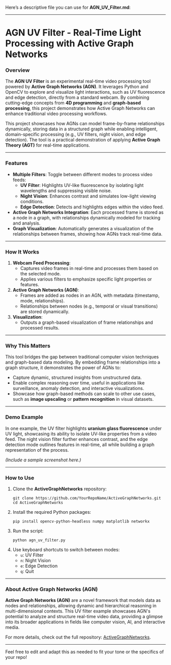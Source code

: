 Here’s a descriptive file you can use for **AGN_UV_Filter.md**:

---

# AGN UV Filter - Real-Time Light Processing with Active Graph Networks

### Overview
The **AGN UV Filter** is an experimental real-time video processing tool powered by **Active Graph Networks (AGN)**. It leverages Python and OpenCV to explore and visualize light interactions, such as UV fluorescence and edge detection, directly from a standard webcam. By combining cutting-edge concepts from **4D programming** and **graph-based processing**, this project demonstrates how Active Graph Networks can enhance traditional video processing workflows.

This project showcases how AGNs can model frame-by-frame relationships dynamically, storing data in a structured graph while enabling intelligent, domain-specific processing (e.g., UV filters, night vision, and edge detection). The tool is a practical demonstration of applying **Active Graph Theory (AGT)** for real-time applications.

---

### Features
- **Multiple Filters**: Toggle between different modes to process video feeds:
  - **UV Filter**: Highlights UV-like fluorescence by isolating light wavelengths and suppressing visible noise.
  - **Night Vision**: Enhances contrast and simulates low-light viewing conditions.
  - **Edge Detection**: Detects and highlights edges within the video feed.
- **Active Graph Networks Integration**: Each processed frame is stored as a node in a graph, with relationships dynamically modeled for tracking and analysis.
- **Graph Visualization**: Automatically generates a visualization of the relationships between frames, showing how AGNs track real-time data.

---

### How It Works
1. **Webcam Feed Processing**:
   - Captures video frames in real-time and processes them based on the selected mode.
   - Applies various filters to emphasize specific light properties or features.
2. **Active Graph Networks (AGN)**:
   - Frames are added as nodes in an AGN, with metadata (timestamp, mode, relationships).
   - Relationships between nodes (e.g., temporal or visual transitions) are stored dynamically.
3. **Visualization**:
   - Outputs a graph-based visualization of frame relationships and processed results.

---

### Why This Matters
This tool bridges the gap between traditional computer vision techniques and graph-based data modeling. By embedding frame relationships into a graph structure, it demonstrates the power of AGNs to:
- Capture dynamic, structured insights from unstructured data.
- Enable complex reasoning over time, useful in applications like surveillance, anomaly detection, and interactive visualizations.
- Showcase how graph-based methods can scale to other use cases, such as **image upscaling** or **pattern recognition** in visual datasets.

---

### Demo Example
In one example, the UV filter highlights **uranium glass fluorescence** under UV light, showcasing its ability to isolate UV-like properties from a video feed. The night vision filter further enhances contrast, and the edge detection mode outlines features in real-time, all while building a graph representation of the process.

*(Include a sample screenshot here.)*

---

### How to Use
1. Clone the **ActiveGraphNetworks** repository:
   ```
   git clone https://github.com/YourRepoName/ActiveGraphNetworks.git
   cd ActiveGraphNetworks
   ```
2. Install the required Python packages:
   ```
   pip install opencv-python-headless numpy matplotlib networkx
   ```
3. Run the script:
   ```
   python agn_uv_filter.py
   ```
4. Use keyboard shortcuts to switch between modes:
   - `u`: UV Filter
   - `n`: Night Vision
   - `e`: Edge Detection
   - `q`: Quit

---

### About Active Graph Networks (AGN)
**Active Graph Networks (AGN)** are a novel framework that models data as nodes and relationships, allowing dynamic and hierarchical reasoning in multi-dimensional contexts. This UV filter example showcases AGN's potential to analyze and structure real-time video data, providing a glimpse into its broader applications in fields like computer vision, AI, and interactive media.

For more details, check out the full repository: [ActiveGraphNetworks](https://github.com/YourRepoName/ActiveGraphNetworks).

---

Feel free to edit and adapt this as needed to fit your tone or the specifics of your repo!
